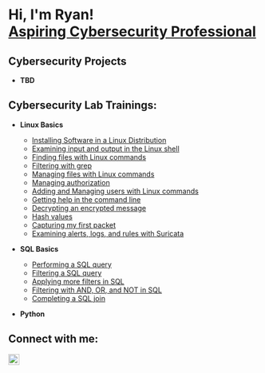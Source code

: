 <h1>Hi, I'm Ryan! <br/><a href="https://www.linkedin.com/in/ryanjustindejesus/"> Aspiring Cybersecurity Professional</a>

<h2> Cybersecurity Projects</h2>

- <b>TBD</b>


<h2> Cybersecurity Lab Trainings:</h2>

- <b>Linux Basics</b>
  - [Installing Software in a Linux Distribution](https://github.com/ryanjustindejesus/Linux-Command-Line-Labs/blob/main/README.md)
  - [Examining input and output in the Linux shell](https://github.com/ryanjustindejesus/examine-input-and-output-in-the-shell/blob/main/README.md)
  - [Finding files with Linux commands](https://github.com/ryanjustindejesus/find-files-with-Linux-commands/blob/main/README.md)
  - [Filtering with grep](https://github.com/ryanjustindejesus/filter-with-grep/blob/main/README.md)
  - [Managing files with Linux commands](https://github.com/ryanjustindejesus/manage-files-with-Linux-commands/blob/main/README.md)
  - [Managing authorization](https://github.com/ryanjustindejesus/manage-authorization/blob/main/README.md)
  - [Adding and Managing users with Linux commands](https://github.com/ryanjustindejesus/Add-and-manage-users-with-Linux-commands/blob/main/README.md)
  - [Getting help in the command line](https://github.com/ryanjustindejesus/Get-help-in-the-command-line/blob/main/README.md)
  - [Decrypting an encrypted message](https://github.com/ryanjustindejesus/Decrypting-an-encrypted-mesage/blob/main/README.md)
  - [Hash values](https://github.com/ryanjustindejesus/Hash-values/blob/main/README.md)
  - [Capturing my first packet](https://github.com/ryanjustindejesus/Capturing-my-first-packet/blob/main/README.md)
  - [Examining alerts, logs, and rules with Suricata](https://github.com/ryanjustindejesus/Examine-alerts-logs-and-rules-with-Suricata/blob/main/README.md)

- <b>SQL Basics</b>
  - [Performing a SQL query](https://github.com/ryanjustindejesus/Perform-a-SQL-query/blob/main/README.md)
  - [Filtering a SQL query](https://github.com/ryanjustindejesus/Filter-a-SQL-query/blob/main/README.md)
  - [Applying more filters in SQL](https://github.com/ryanjustindejesus/Applying-more-filters-in-SQL/blob/main/README.md)
  - [Filtering with AND, OR, and NOT in SQL](https://github.com/ryanjustindejesus/Filter-with-AND-OR-and-NOT/blob/main/README.md)
  - [Completing a SQL join](https://github.com/ryanjustindejesus/Completing-a-SQL-join/blob/main/README.md)

- <b>Python</b>

<h2>  Connect with me:</h2>


[<img align="left" alt="JoshMadakor | LinkedIn" width="22px" src="https://cdn.jsdelivr.net/npm/simple-icons@v3/icons/linkedin.svg" />][linkedin]



[linkedin]: https://www.linkedin.com/in/ryanjustindejesus/
